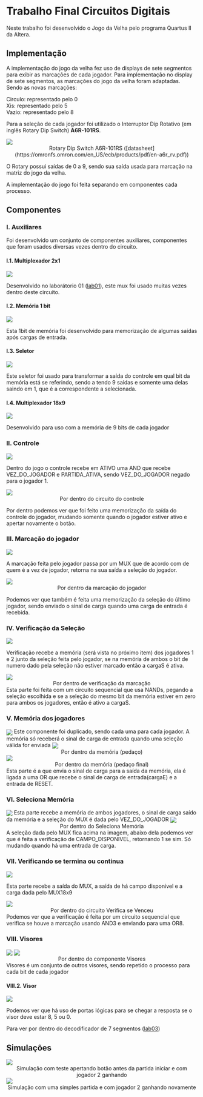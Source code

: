 # Trabalho Final Circuitos Digitais 

Neste trabalho foi desenvolvido o Jogo da Velha pelo programa Quartus II da Altera.

## Implementação

A implementação do jogo da velha fez uso de displays de sete segmentos para exibir as marcações de cada jogador. Para implementação no display de sete segmentos, as marcações do jogo da velha foram adaptadas. Sendo as novas marcações:   

Circulo: representado pelo 0  
Xis: representado pelo 5  
Vazio: representado pelo 8  
  

Para a seleção de cada jogador foi utilizado o Interruptor Dip Rotativo (em inglês Rotary Dip Switch) **A6R-101RS**.   

<img src="https://github.com/mthcsta/jogo-da-velha/blob/master/readme_content/rotary-dip.png" align="center" />  
<div align="center">Rotary Dip Switch A6R-101RS ([datasheet](https://omronfs.omron.com/en_US/ecb/products/pdf/en-a6r_rv.pdf))</div>  
  
  
O Rotary possui saídas de 0 a 9, sendo sua saída usada para marcação na matriz do jogo da velha.

A implementação do jogo foi feita separando em componentes cada processo.

## Componentes

### I. Auxiliares

Foi desenvolvido um conjunto de componentes auxiliares, componentes que foram usados diversas vezes dentro do circuito.

#### I.1. Multiplexador 2x1

<img src="https://github.com/mthcsta/jogo-da-velha/blob/master/readme_content/mux2x1.png" align="center" />  

Desenvolvido no laborátorio 01 ([lab01](https://www.inf.ufrgs.br/~mckrenn/lab01.pdf)), este mux foi usado muitas vezes dentro deste circuito.  

#### I.2. Memória 1 bit 

<img src="https://github.com/mthcsta/jogo-da-velha/blob/master/readme_content/memoria1bit.png" align="center" />  

Esta 1bit de memória foi desenvolvido para memorização de algumas saídas após cargas de entrada.  

#### I.3. Seletor

<img src="https://github.com/mthcsta/jogo-da-velha/blob/master/readme_content/seletor.png" align="center" />  

Este seletor foi usado para transformar a saída do controle em qual bit da memória está se referindo, sendo a tendo 9 saídas e somente uma delas saindo em 1, que é a correspondente a selecionada.  


#### I.4. Multiplexador 18x9


<img src="https://github.com/mthcsta/jogo-da-velha/blob/master/readme_content/mux18x9.png" align="center" />  

Desenvolvido para uso com a memória de 9 bits de cada jogador  

### II. Controle

<img src="https://github.com/mthcsta/jogo-da-velha/blob/master/readme_content/controle.png" align="center" />  

Dentro do jogo o controle recebe em ATIVO uma AND que recebe VEZ_DO_JOGADOR e PARTIDA_ATIVA, sendo VEZ_DO_JOGADOR negado para o jogador 1.  

<img src="https://github.com/mthcsta/jogo-da-velha/blob/master/readme_content/controle-interno.png" align="center" />  

<div align="center">Por dentro do circuito do controle</div>

Por dentro podemos ver que foi feito uma memorização da saída do controle do jogador, mudando somente quando o jogador estiver ativo e apertar novamente o botão.  

### III. Marcação do jogador

<img src="https://github.com/mthcsta/jogo-da-velha/blob/master/readme_content/marcacao-do-jogador.png" align="center" />  

A marcação feita pelo jogador passa por um MUX que de acordo com de quem é a vez de jogador, retorna na sua saída a seleção do jogador.   

<img src="https://github.com/mthcsta/jogo-da-velha/blob/master/readme_content/marcacao-do-jogador-interno.png" align="center" />  

<div align="center">Por dentro da marcação do jogador</div>  

Podemos ver que também é feita uma memorização da seleção do último jogador, sendo enviado o sinal de carga quando uma carga de entrada é recebida.

### IV. Verificação da Seleção

<img src="https://github.com/mthcsta/jogo-da-velha/blob/master/readme_content/verificacao-selecao.png" align="center" />  


Verificação recebe a memória (será vista no próximo item) dos jogadores 1 e 2 junto da seleção feita pelo jogador, se na memória de ambos o bit de numero dado pela seleção não estiver marcado então a cargaS é ativa.  

<img src="https://github.com/mthcsta/jogo-da-velha/blob/master/readme_content/verificacao-selecao-interno.png" align="center" />  

<div align="center">Por dentro  de verificação da marcação</div>
Esta parte foi feita com um circuito sequencial que usa NANDs, pegando a seleção escolhida e se a seleção do mesmo bit da memória estiver em zero para ambos os jogadores, então é ativo a cargaS.

### V. Memória dos jogadores

<img src="https://github.com/mthcsta/jogo-da-velha/blob/master/readme_content/memoria.png" align="center" />    
Este componente foi duplicado, sendo cada uma para cada jogador. A memória só receberá o sinal de carga de entrada quando uma seleção válida for enviada   

<img src="https://github.com/mthcsta/jogo-da-velha/blob/master/readme_content/memoria-interno.png" align="center" />  
<div align="center">Por dentro da memória (pedaço)</div>  

<img src="https://github.com/mthcsta/jogo-da-velha/blob/master/readme_content/memoria-interno-fim.png" align="center" /> 
<div align="center">Por dentro da memória (pedaço final)</div>  
Esta parte é a que envia o sinal de carga para a saída da memória, ela é ligada a uma OR que recebe o sinal de carga de entrada(cargaE) e a entrada de RESET.

### VI. Seleciona Memória

<img src="https://github.com/mthcsta/jogo-da-velha/blob/master/readme_content/seleciona-memoria.png" align="center" /> 
Esta parte recebe a memória de ambos jogadores, o sinal de carga saído da memória e a seleção do MUX é dada pelo VEZ_DO_JOGADOR  


<img src="https://github.com/mthcsta/jogo-da-velha/blob/master/readme_content/seleciona-memoria-interno.png" align="center" /> 

<div align="center">Por dentro do Seleciona Memória</div>  
A seleção dada pelo MUX fica acima na imagem, abaixo dela podemos ver que é feita a verificação de CAMPO_DISPONIVEL, retornando 1 se sim. Só mudando quando há uma entrada de carga.

### VII. Verificando se termina ou continua

<img src="https://github.com/mthcsta/jogo-da-velha/blob/master/readme_content/checa-terminou.png" align="center" /> 

Esta parte recebe a saída do MUX, a saída de há campo disponivel e a carga dada pelo MUX18x9

<img src="https://github.com/mthcsta/jogo-da-velha/blob/master/readme_content/checa-terminou-interno.png" align="center" /> 

<div align="center">Por dentro do circuito Verifica se Venceu</div>  
Podemos ver que a verificação é feita por um circuito sequencial que verifica se houve a marcação usando AND3 e enviando para uma OR8.

### VIII. Visores

<img src="https://github.com/mthcsta/jogo-da-velha/blob/master/readme_content/visores.png" align="center" /> 


<img src="https://github.com/mthcsta/jogo-da-velha/blob/master/readme_content/visores-interno.png" align="center" /> 

<div align="center">Por dentro do componente Visores</div>
Visores é um conjunto de outros visores, sendo repetido o processo para cada bit de cada jogador

#### VIII.2. Visor

<img src="https://github.com/mthcsta/jogo-da-velha/blob/master/readme_content/visor-interno.png" align="center" /> 

Podemos ver que há uso de portas lógicas para se chegar a resposta se o visor deve estar 8, 5 ou 0.

Para ver por dentro do decodificador de 7 segmentos ([lab03](https://www.inf.ufrgs.br/~mckrenn/lab03.pdf))

## Simulações

<img src="https://github.com/mthcsta/jogo-da-velha/blob/master/readme_content/simulacao1.png" align="center" /> 
<div align="center">Simulação com teste apertando botão antes da partida iniciar e com jogador 2 ganhando</div>

<img src="https://github.com/mthcsta/jogo-da-velha/blob/master/readme_content/simulacao2.png" align="center" /> 
<div align="center">Simulação com uma simples partida e com jogador 2 ganhando novamente</div>